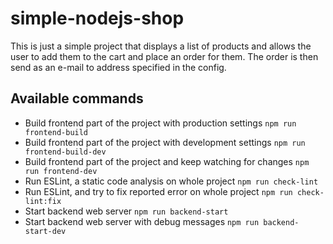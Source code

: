 # simple-nodejs-shop
This is just a simple project that displays a list of products and allows the user to add them to the cart and place an order for them.
The order is then send as an e-mail to address specified in the config.

## Available commands
* Build frontend part of the project with production settings `npm run frontend-build`
* Build frontend part of the project with development settings `npm run frontend-build-dev`
* Build frontend part of the project and keep watching for changes `npm run frontend-dev`
* Run ESLint, a static code analysis on whole project `npm run check-lint`
* Run ESLint, and try to fix reported error on whole project `npm run check-lint:fix`
* Start backend web server `npm run backend-start`
* Start backend web server with debug messages `npm run backend-start-dev`